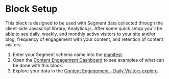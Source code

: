 # Block Setup

This block is designed to be used with Segment data collected through the client-side Javascript library, Analytics.js. After some quick setup you'll be able to see daily, weekly, and monthly active visitors to your site and/or blog, frequency of engagement with your content, and retention of content visitors.

1. Enter your Segment schema name into the [manifest](/projects/dau_content/files/manifest.lkml).
2. Open the [Content Engagement Dashboard](/dashboards/content_engagement::content_daily_active_dashboard) to see examples of what can be done with this block.
3. Explore your data in the [Content Engagement - Daily Visitors explore](/explore/content_engagement/daily_visitors).
